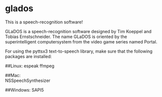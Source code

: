 # glados
This is a speech-recognition software!

GLaDOS is a speech-recognition software designed by Tim Koeppel and Tobias Ernstschneider. The name GLaDOS is oriented by the superintelligent computersystem from the video game series named Portal.

For using the pyttsx3 text-to-speech library, make sure that the following packages are installed:

##Linux:
    espeak
    ffmpeg

##Mac:    
    NSSpeechSynthesizer

##Windows:
    SAPI5
